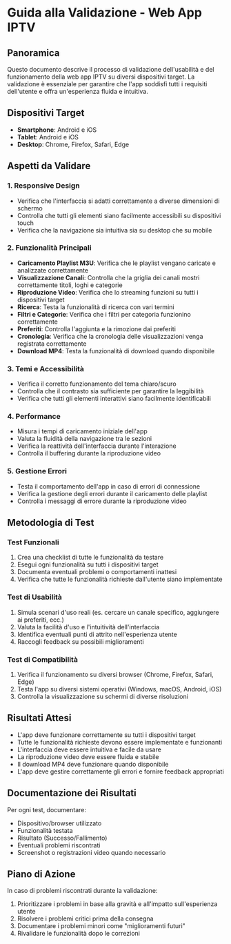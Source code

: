 # Guida alla Validazione - Web App IPTV

## Panoramica
Questo documento descrive il processo di validazione dell'usabilità e del funzionamento della web app IPTV su diversi dispositivi target. La validazione è essenziale per garantire che l'app soddisfi tutti i requisiti dell'utente e offra un'esperienza fluida e intuitiva.

## Dispositivi Target
- **Smartphone**: Android e iOS
- **Tablet**: Android e iOS
- **Desktop**: Chrome, Firefox, Safari, Edge

## Aspetti da Validare

### 1. Responsive Design
- Verifica che l'interfaccia si adatti correttamente a diverse dimensioni di schermo
- Controlla che tutti gli elementi siano facilmente accessibili su dispositivi touch
- Verifica che la navigazione sia intuitiva sia su desktop che su mobile

### 2. Funzionalità Principali
- **Caricamento Playlist M3U**: Verifica che le playlist vengano caricate e analizzate correttamente
- **Visualizzazione Canali**: Controlla che la griglia dei canali mostri correttamente titoli, loghi e categorie
- **Riproduzione Video**: Verifica che lo streaming funzioni su tutti i dispositivi target
- **Ricerca**: Testa la funzionalità di ricerca con vari termini
- **Filtri e Categorie**: Verifica che i filtri per categoria funzionino correttamente
- **Preferiti**: Controlla l'aggiunta e la rimozione dai preferiti
- **Cronologia**: Verifica che la cronologia delle visualizzazioni venga registrata correttamente
- **Download MP4**: Testa la funzionalità di download quando disponibile

### 3. Temi e Accessibilità
- Verifica il corretto funzionamento del tema chiaro/scuro
- Controlla che il contrasto sia sufficiente per garantire la leggibilità
- Verifica che tutti gli elementi interattivi siano facilmente identificabili

### 4. Performance
- Misura i tempi di caricamento iniziale dell'app
- Valuta la fluidità della navigazione tra le sezioni
- Verifica la reattività dell'interfaccia durante l'interazione
- Controlla il buffering durante la riproduzione video

### 5. Gestione Errori
- Testa il comportamento dell'app in caso di errori di connessione
- Verifica la gestione degli errori durante il caricamento delle playlist
- Controlla i messaggi di errore durante la riproduzione video

## Metodologia di Test

### Test Funzionali
1. Crea una checklist di tutte le funzionalità da testare
2. Esegui ogni funzionalità su tutti i dispositivi target
3. Documenta eventuali problemi o comportamenti inattesi
4. Verifica che tutte le funzionalità richieste dall'utente siano implementate

### Test di Usabilità
1. Simula scenari d'uso reali (es. cercare un canale specifico, aggiungere ai preferiti, ecc.)
2. Valuta la facilità d'uso e l'intuitività dell'interfaccia
3. Identifica eventuali punti di attrito nell'esperienza utente
4. Raccogli feedback su possibili miglioramenti

### Test di Compatibilità
1. Verifica il funzionamento su diversi browser (Chrome, Firefox, Safari, Edge)
2. Testa l'app su diversi sistemi operativi (Windows, macOS, Android, iOS)
3. Controlla la visualizzazione su schermi di diverse risoluzioni

## Risultati Attesi
- L'app deve funzionare correttamente su tutti i dispositivi target
- Tutte le funzionalità richieste devono essere implementate e funzionanti
- L'interfaccia deve essere intuitiva e facile da usare
- La riproduzione video deve essere fluida e stabile
- Il download MP4 deve funzionare quando disponibile
- L'app deve gestire correttamente gli errori e fornire feedback appropriati

## Documentazione dei Risultati
Per ogni test, documentare:
- Dispositivo/browser utilizzato
- Funzionalità testata
- Risultato (Successo/Fallimento)
- Eventuali problemi riscontrati
- Screenshot o registrazioni video quando necessario

## Piano di Azione
In caso di problemi riscontrati durante la validazione:
1. Prioritizzare i problemi in base alla gravità e all'impatto sull'esperienza utente
2. Risolvere i problemi critici prima della consegna
3. Documentare i problemi minori come "miglioramenti futuri"
4. Rivalidare le funzionalità dopo le correzioni
